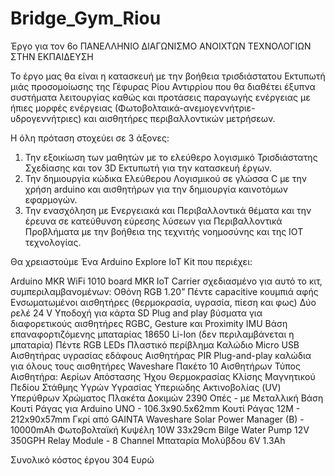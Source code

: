 # Bridge_Gym_Riou
Έργο για τον 6ο ΠΑΝΕΛΛΗΝΙΟ ΔΙΑΓΩΝΙΣΜΟ ΑΝΟΙΧΤΩΝ ΤΕΧΝΟΛΟΓΙΩΝ ΣΤΗΝ ΕΚΠΑΙΔΕΥΣΗ

Το έργο μας θα είναι η κατασκευή με την βοήθεια τρισδιάστατου Εκτυπωτή μιάς προσομοίωσης της Γέφυρας Ρίου Αντιρρίου που θα διαθέτει έξυπνα συστήματα λειτουργίας καθώς και 
προτάσεις παραγωγής ενέργειας με ήπιες μορφές ενέργειας (Φωτοβολταικά-ανεμογεννήτριε-υδρογεννήτριες) και αισθητήρες περιβαλλοντικών μετρήσεων.

Η όλη πρόταση  στοχεύει σε 3 άξονες:

1) Την εξοικίωση των μαθητών με το ελεύθερο λογισμικό Τρισδιάστατης Σχεδίασης και τον 3D Εκτυπωτή για την κατασκευή έργων.
2) Την δημιουργία κώδικα Ελεύθερου Λογισμικού σε γλώσσα C με την χρήση arduino και αισθητήρων για την δημιουργία καινοτόμων εφαρμογών.
3) Την ενασχόληση με Ενεργειακά και Περιβαλλοντικά θέματα και την έρευνα σε κατεύθυνση εύρεσης λύσεων για Περιβαλλοντικά Προβλήματα με την βοήθεια
   της τεχνιτής νοημοσύνης και της ΙΟΤ τεχνολογίας.

Θα χρειαστούμε Ένα Arduino Explore IoT Kit που περιέχει:

Arduino MKR WiFi 1010 board MKR IoT Carrier σχεδιασμένο για αυτό το κιτ, συμπεριλαμβανομένων: Οθόνη RGB 1.20” Πέντε capacitive κουμπιά αφής Ενσωματωμένοι αισθητήρες (θερμοκρασία, υγρασία, πίεση και φως) Δύο ρελέ 24 V Υποδοχή για κάρτα SD Plug and play βύσματα για διαφορετικούς αισθητήρες RGBC, Gesture και Proximity IMU Βάση επαναφορτιζόμενης μπαταρίας 18650 Li-Ion (δεν περιλαμβάνεται η μπαταρία) Πέντε RGB LEDs Πλαστικό περίβλημα Καλώδιο Micro USB Αισθητήρας υγρασίας εδάφους Αισθητήρας PIR Plug-and-play καλώδια για όλους τους αισθητήρες Waveshare Πακέτο 10 Αισθητήρων Τύπος Αισθητήρα: Αερίων Απόστασης Ήχου Θερμοκρασίας Κλίσης Μαγνητικού Πεδίου Στάθμης Υγρών Υγρασίας Υπεριώδης Ακτινοβολίας (UV) Υπερύθρων Χρώματος Πλακέτα Δοκιμών 2390 Οπές - με Μεταλλική Βάση Κουτί Ράγας για Arduino UNO - 106.3x90.5x62mm Κουτί Ράγας 12M - 212x90x57mm Γκρί από GAINTA Waveshare Solar Power Manager (B) - 10000mAh Φωτοβολταϊκή Κυψέλη 10W 33x29cm Bilge Water Pump 12V 350GPH Relay Module - 8 Channel Μπαταρία Μολύβδου 6V 1.3Ah

Συνολικό κόστος έργου 304 Ευρώ
